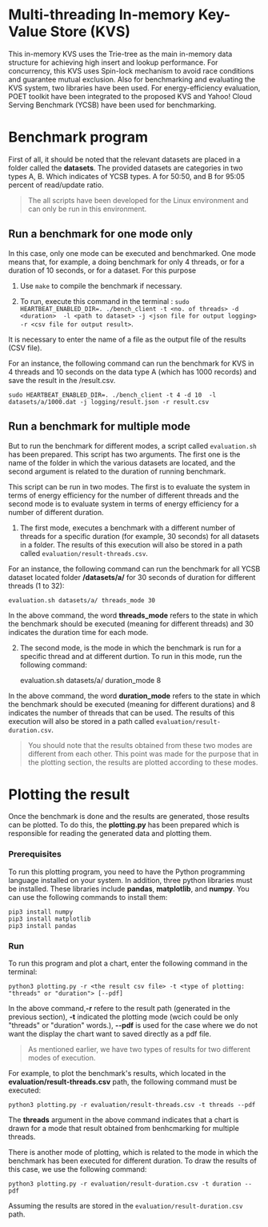# Multi-threading In-memory Key-Value Store (KVS)
This in-memory KVS uses the Trie-tree as the main in-memory data structure for achieving high insert and lookup performance. For concurrency, this KVS uses Spin-lock mechanism to avoid race conditions and guarantee mutual exclusion. Also for benchmarking and evaluating the KVS system, two libraries have been used. For energy-efficiency evaluation, POET toolkit have been integrated to the proposed KVS and Yahoo! Cloud Serving Benchmark (YCSB) have been used for benchmarking.

# Benchmark program
First of all, it should be noted that the relevant datasets are placed in a folder called the **datasets**. The provided datasets are categories in two types A, B. Which indicates of YCSB types. A for 50:50, and B for 95:05 percent of read/update ratio.

> The all scripts have been developed for the Linux environment and can only be run in this environment.

## Run a benchmark for one mode only
In this case, only one mode can be executed and benchmarked. One mode means that, for example, a doing benchmark for only 4 threads, or for a duration of 10 seconds, or for a dataset. For this purpose

1. Use ```make``` to compile the benchmark if necessary.

2. To run, execute this command in the terminal : 
```sudo HEARTBEAT_ENABLED_DIR=. ./bench_client -t <no. of threads> -d <duration>  -l <path to dataset> -j <json file for output logging> -r <csv file for output result>```.

It is necessary to enter the name of a file as the output file of the results (CSV file).

For an instance, the following command can run the benchmark for KVS in 4 threads and 10 seconds on the data type A (which has 1000 records) and save the result in the /result.csv.

    sudo HEARTBEAT_ENABLED_DIR=. ./bench_client -t 4 -d 10  -l datasets/a/1000.dat -j logging/result.json -r result.csv

## Run a benchmark for multiple mode
But to run the benchmark for different modes, a script called `evaluation.sh` has been prepared. This script has two arguments. The first one is the name of the folder in which the various datasets are located, and the second argument is related to the duration of running benchmark.

This script can be run in two modes. The first is to evaluate the system in terms of energy efficiency for the number of different threads and the second mode is to evaluate system in terms of energy efficiency for a number of different duration.

1. The first mode, executes a benchmark with a different number of threads for a specific duration (for example, 30 seconds) for all datasets in a folder. The results of this execution will also be stored in a path called `evaluation/result-threads.csv`.

For an instance, the following command can run the benchmark for all YCSB dataset located folder **/datasets/a/** for 30 seconds of duration for different threads (1 to 32):

    evaluation.sh datasets/a/ threads_mode 30

In the above command, the word **threads_mode** refers to the state in which the benchmark should be executed (meaning for different threads) and 30 indicates the duration time for each mode.

2. The second mode, is the mode in which the benchmark is run for a specific thread and at different durtion. To run in this mode, run the following command:

    evaluation.sh datasets/a/ duration_mode 8

In the above command, the word **duration_mode** refers to the state in which the benchmark should be executed (meaning for different durations) and 8 indicates the number of threads that can be used. The results of this execution will also be stored in a path called `evaluation/result-duration.csv`.

> You should note that the results obtained from these two modes are different from each other. This point was made for the purpose that in the plotting section, the results are plotted according to these modes.

# Plotting the result
Once the benchmark is done and the results are generated, those results can be plotted. To do this, the **plotting.py** has been prepared which is responsible for reading the generated data and plotting them.

### Prerequisites
To run this plotting program, you need to have the Python programming language installed on your system. In addition, three python libraries must be installed. These libraries include **pandas**, **matplotlib**, and **numpy**. You can use the following commands to install them:

    pip3 install numpy
    pip3 install matplotlib
    pip3 install pandas

### Run
To run this program and plot a chart, enter the following command in the terminal:

    python3 plotting.py -r <the result csv file> -t <type of plotting: "threads" or "duration"> [--pdf]

In the above command,**-r** refere to the result path (generated in the previous section), **-t** indicated the plotting mode (wcich could be only "threads" or "duration" words.), **--pdf** is used for the case where we do not want the display the chart want to saved directly as a pdf file.

> As mentioned earlier, we have two types of results for two different modes of execution.

For example, to plot the benchmark's results, which located in the **evaluation/result-threads.csv** path, the following command must be executed:

    python3 plotting.py -r evaluation/result-threads.csv -t threads --pdf

The **threads** argument in the above command indicates that a chart is drawn for a mode that result obtained from benhcmarking for multiple threads.

There is another mode of plotting, which is related to the mode in which the benchmark has been executed for different duration. To draw the results of this case, we use the following command:

    python3 plotting.py -r evaluation/result-duration.csv -t duration --pdf

Assuming the results are stored in the `evaluation/result-duration.csv` path.